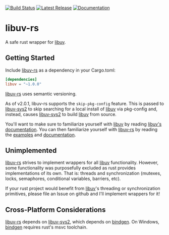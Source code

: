 [![Build Status](https://travis-ci.com/bmatcuk/libuv-rs.svg?branch=master)](https://travis-ci.com/bmatcuk/libuv-rs)
[![Latest Release](https://img.shields.io/crates/v/libuv)](https://crates.io/crates/libuv)
[![Documentation](https://docs.rs/libuv/badge.svg)](https://docs.rs/libuv)

# libuv-rs
A safe rust wrapper for [libuv].

## Getting Started
Include [libuv-rs] as a dependency in your Cargo.toml:

```toml
[dependencies]
libuv = "~1.0.0"
```

[libuv-rs] uses semantic versioning.

As of v2.0.1, libuv-rs supports the `skip-pkg-config` feature. This is passed
to [libuv-sys2] to skip searching for a local install of [libuv] via pkg-config
and, instead, causes [libuv-sys2] to build [libuv] from source.

You'll want to make sure to familiarize yourself with [libuv] by reading
[libuv's documentation]. You can then familiarize yourself with [libuv-rs] by
reading the [examples] and [documentation].

## Unimplemented
[libuv-rs] strives to implement wrappers for all [libuv] functionality.
However, some functionality was purposefully excluded as rust provides
implementations of its own. That is: threads and synchronization (mutexes,
locks, semaphores, conditional variables, barriers, etc).

If your rust project would benefit from [libuv]'s threading or synchronization
primitives, please file an Issue on github and I'll implement wrappers for it!

## Cross-Platform Considerations
[libuv-rs] depends on [libuv-sys2], which depends on [bindgen]. On Windows,
[bindgen] requires rust's msvc toolchain.

[bindgen]: https://rust-lang.github.io/rust-bindgen/
[documentation]: https://docs.rs/libuv
[examples]: https://github.com/bmatcuk/libuv-rs/tree/master/examples
[libuv's documentation]: http://docs.libuv.org
[libuv-rs]: https://github.com/bmatcuk/libuv-rs/
[libuv-sys2]: https://github.com/bmatcuk/libuv-sys/
[libuv]: https://libuv.org/
